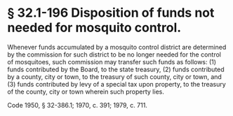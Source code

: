 # § 32.1-196 Disposition of funds not needed for mosquito control.

<p>Whenever funds accumulated by a mosquito control district are determined by the commission for such district to be no longer needed for the control of mosquitoes, such commission may transfer such funds as follows: (1) funds contributed by the Board, to the state treasury, (2) funds contributed by a county, city or town, to the treasury of such county, city or town, and (3) funds contributed by levy of a special tax upon property, to the treasury of the county, city or town wherein such property lies.</p><p>Code 1950, § 32-386.1; 1970, c. 391; 1979, c. 711.</p>
